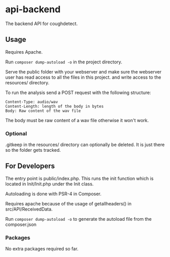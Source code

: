 # api-backend
The backend API for coughdetect.

## Usage
Requires Apache.

Run ```composer dump-autoload -o``` in the project directory.

Serve the public folder with your webserver and make sure the webserver user has read access to all the files in this project.
 and write access to the resources/ directory.
 
To run the analysis send a POST request with the following structure:

```
Content-Type: audio/wav
Content-Length: length of the body in bytes
Body: Raw content of the wav file
```

The body must be raw content of a wav file otherwise it won't work.

### Optional
.gitkeep in the resources/ directory can optionally be deleted. It is just there so the folder gets tracked.

## For Developers
The entry point is public/index.php. This runs the init function which is located in Init/Init.php under the Init class.

Autoloading is done with PSR-4 in Composer.

Requires apache because of the usage of getallheaders() in src/API/ReceivedData.

Run ```composer dump-autoload -o``` to generate the autoload file from the composer.json

### Packages
No extra packages required so far.